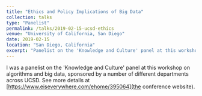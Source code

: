 ```yaml
---
title: "Ethics and Policy Implications of Big Data"
collection: talks
type: "Panelist"
permalink: /talks/2019-02-15-ucsd-ethics
venue: "University of California, San Diego"
date: 2019-02-15
location: "San Diego, California"
excerpt: "Panelist on the 'Knowledge and Culture' panel at this workshop on algorithms and big data, sponsored by a number of different departments across UCSD."
---
```

I was a panelist on the 'Knowledge and Culture' panel at this workshop on algorithms and big data, sponsored by a number of different departments across UCSD. See more details at [https://www.eiseverywhere.com/ehome/395064](the conference website).
